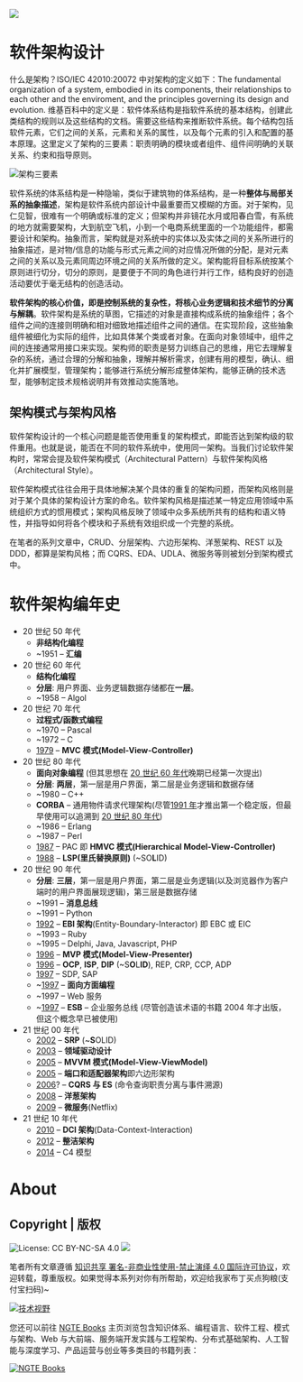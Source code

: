 ![](https://i.postimg.cc/L8T6Sz3G/image.png)

# 软件架构设计

什么是架构？ISO/IEC 42010:20072 中对架构的定义如下：The fundamental organization of a system, embodied in its components, their relationships to each other and the enviroment, and the principles governing its design and evolution. 维基百科中的定义是：软件体系结构是指软件系统的基本结构，创建此类结构的规则以及这些结构的文档。需要这些结构来推断软件系统。每个结构包括软件元素，它们之间的关系，元素和关系的属性，以及每个元素的引入和配置的基本原理。这里定义了架构的三要素：职责明确的模块或者组件、组件间明确的关联关系、约束和指导原则。

![架构三要素](https://s2.ax1x.com/2019/10/11/uHQKtU.png)

软件系统的体系结构是一种隐喻，类似于建筑物的体系结构，是一种**整体与局部关系的抽象描述**，架构是软件系统内部设计中最重要而又模糊的方面。对于架构，见仁见智，很难有一个明确或标准的定义；但架构并非镜花水月或阳春白雪，有系统的地方就需要架构，大到航空飞机，小到一个电商系统里面的一个功能组件，都需要设计和架构。抽象而言，架构就是对系统中的实体以及实体之间的关系所进行的抽象描述，是对物/信息的功能与形式元素之间的对应情况所做的分配，是对元素之间的关系以及元素同周边环境之间的关系所做的定义。架构能将目标系统按某个原则进行切分，切分的原则，是要便于不同的角色进行并行工作，结构良好的创造活动要优于毫无结构的创造活动。

**软件架构的核心价值，即是控制系统的复杂性，将核心业务逻辑和技术细节的分离与解耦**。软件架构是系统的草图，它描述的对象是直接构成系统的抽象组件；各个组件之间的连接则明确和相对细致地描述组件之间的通信。在实现阶段，这些抽象组件被细化为实际的组件，比如具体某个类或者对象。在面向对象领域中，组件之间的连接通常用接口来实现。架构师的职责是努力训练自己的思维，用它去理解复杂的系统，通过合理的分解和抽象，理解并解析需求，创建有用的模型，确认、细化并扩展模型，管理架构；能够进行系统分解形成整体架构，能够正确的技术选型，能够制定技术规格说明并有效推动实施落地。

## 架构模式与架构风格

软件架构设计的一个核心问题是能否使用重复的架构模式，即能否达到架构级的软件重用。也就是说，能否在不同的软件系统中，使用同一架构。当我们讨论软件架构时，常常会提及软件架构模式（Architectural Pattern）与软件架构风格（Architectural Style）。

软件架构模式往往会用于具体地解决某个具体的重复的架构问题，而架构风格则是对于某个具体的架构设计方案的命名。软件架构风格是描述某一特定应用领域中系统组织方式的惯用模式；架构风格反映了领域中众多系统所共有的结构和语义特性，并指导如何将各个模块和子系统有效组织成一个完整的系统。

在笔者的系列文章中，CRUD、分层架构、六边形架构、洋葱架构、REST 以及 DDD，都算是架构风格；而 CQRS、EDA、UDLA、微服务等则被划分到架构模式中。

# 软件架构编年史

- 20 世纪 50 年代
  - **非结构化编程**
  - ~1951 – **汇编**
- 20 世纪 60 年代
  - **结构化编程**
  - **分层**: 用户界面、业务逻辑数据存储都在**一层**。
  - ~1958 – Algol
- 20 世纪 70 年代
  - **过程式/函数式编程**
  - ~1970 – Pascal
  - ~1972 – C
  - [1979](http://heim.ifi.uio.no/~trygver/1979/mvc-2/1979-12-MVC.pdf) – **MVC 模式(Model-View-Controller)**
- 20 世纪 80 年代
  - **面向对象编程** (但其思想在 [20 世纪 60 年代](http://userpage.fu-berlin.de/~ram/pub/pub_jf47ht81Ht/doc_kay_oop_en)晚期已经第一次提出)
  - **分层**: **两层**，第一层是用户界面，第二层是业务逻辑和数据存储
  - ~1980 – C++
  - **CORBA** – 通用物件请求代理架构(尽管[1991 年](https://en.wikipedia.org/wiki/Common_Object_Request_Broker_Architecture%23Versions_history)才推出第一个稳定版，但最早使用可以追溯到 [20 世纪 80 年代](https://en.wikipedia.org/wiki/TIBCO_Software))
  - ~1986 – Erlang
  - ~1987 – Perl
  - [1987](https://www.lri.fr/~mbl/ENS/FONDIHM/2013/papers/Coutaz-Interact87.pdf) – PAC 即 **HMVC 模式(Hierarchical Model-View-Controller)**
  - [1988](https://drive.google.com/file/d/0BwhCYaYDn8EgNzAzZjA5ZmItNjU3NS00MzQ5LTkwYjMtMDJhNDU5ZTM0MTlh/view) – **LSP(里氏替换原则)** (~SO**L**ID)
- 20 世纪 90 年代
  - **分层**: **三层**，第一层是用户界面，第二层是业务逻辑(以及浏览器作为客户端时的用户界面展现逻辑)，第三层是数据存储
  - ~1991 – **消息总线**
  - ~1991 – Python
  - [1992](https://www.amazon.com/Object-Oriented-Software-Engineering-Driven-Approach/dp/0201403471) – **EBI 架构**(Entity-Boundary-Interactor) 即 EBC 或 EIC
  - ~1993 – Ruby
  - ~1995 – Delphi, Java, Javascript, PHP
  - [1996](http://www.wildcrest.com/Potel/Portfolio/mvp.pdf) – **MVP 模式(Model-View-Presenter)**
  - [1996](http://butunclebob.com/ArticleS.UncleBob.PrinciplesOfOod) – **OCP**, **ISP**, **DIP** (~S**O**L**ID**), REP, CRP, CCP, ADP
  - [1997](http://butunclebob.com/ArticleS.UncleBob.PrinciplesOfOod) – SDP, SAP
  - ~[1997](http://www.cs.ubc.ca/~gregor/papers/kiczales-ECOOP1997-AOP.pdf) – **面向方面编程**
  - ~1997 – Web 服务
  - ~[1997](http://shop.oreilly.com/product/9780596006754.do) – **ESB** – 企业服务总线 (尽管创造该术语的书籍 2004 年才出版，但这个概念早已被使用)
- 21 世纪 00 年代
  - [2002](http://a.co/7S3sJ2J) – **SRP** (~**S**OLID)
  - [2003](https://www.amazon.com/Domain-Driven-Design-Tackling-Complexity-Software/dp/0321125215) – **领域驱动设计**
  - [2005](https://blogs.msdn.microsoft.com/johngossman/2005/10/08/introduction-to-modelviewviewmodel-pattern-for-building-wpf-apps/) – **MVVM 模式(Model-View-ViewModel)**
  - [2005](http://alistair.cockburn.us/Hexagonal%2Barchitecture) – **端口和适配器架构**即六边形架构
  - [2006](https://youtu.be/JHGkaShoyNs%3Ft%3D1m17s)? – **CQRS 与 ES** (命令查询职责分离与事件溯源)
  - [2008](http://jeffreypalermo.com/blog/the-onion-architecture-part-1/) – **洋葱架构**
  - [2009](https://medium.com/s-c-a-l-e/talking-microservices-with-the-man-who-made-netflix-s-cloud-famous-1032689afed3) – **微服务**(Netflix)
- 21 世纪 10 年代
  - [2010](https://www.amazon.co.uk/Lean-Architecture-Agile-Software-Development/dp/0470684208) – **DCI 架构**(Data-Context-Interaction)
  - [2012](https://8thlight.com/blog/uncle-bob/2012/08/13/the-clean-architecture.html) – **整洁架构**
  - [2014](http://www.codingthearchitecture.com/2014/08/24/c4_model_poster.html) – C4 模型

# About

## Copyright | 版权

![License: CC BY-NC-SA 4.0](https://img.shields.io/badge/License-CC%20BY--NC--SA%204.0-lightgrey.svg) ![](https://parg.co/bDm)

笔者所有文章遵循 [知识共享 署名-非商业性使用-禁止演绎 4.0 国际许可协议](https://creativecommons.org/licenses/by-nc-nd/4.0/deed.zh)，欢迎转载，尊重版权。如果觉得本系列对你有所帮助，欢迎给我家布丁买点狗粮(支付宝扫码)~

[![技术视野](https://s2.ax1x.com/2019/12/03/QQJLvt.png)](https://github.com/wx-chevalier/Awesome-MindMaps)

您还可以前往 [NGTE Books](https://ng-tech.icu/books/) 主页浏览包含知识体系、编程语言、软件工程、模式与架构、Web 与大前端、服务端开发实践与工程架构、分布式基础架构、人工智能与深度学习、产品运营与创业等多类目的书籍列表：

[![NGTE Books](https://s2.ax1x.com/2020/01/18/19uXtI.png)](https://ng-tech.icu/books/)

